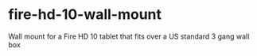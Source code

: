 # fire-hd-10-wall-mount
Wall mount for a Fire HD 10 tablet that fits over a US standard 3 gang wall box

